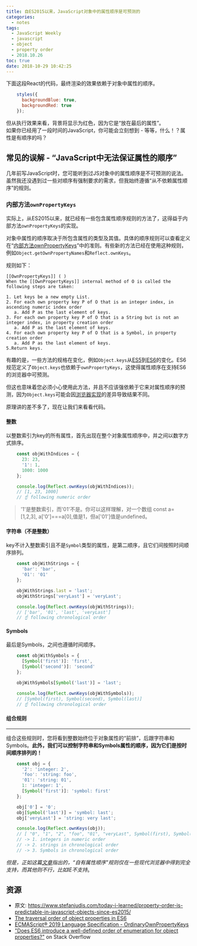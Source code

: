 ```yaml
---
title: 自ES2015以来，JavaScript对象中的属性顺序是可预测的
categories:
  - notes
tags:
  - JavaScript Weekly
  - javascript
  - object
  - property order
  - 2018.10.26
toc: true
date: 2018-10-29 10:42:25
---
```


下面这段React的代码，最终渲染的效果依赖于对象中属性的顺序。
```js
    styles({
      backgroundBlue: true,
      backgroundRed: true
    });
```
但从执行效果来看，背景将显示为红色，因为它是“放在最后的属性”。  
如果你已经用了一段时间的JavaScript，你可能会立刻想到 - 等等，什么！？属性是有顺序的吗？

<!-- more -->

## 常见的误解 - “JavaScript中无法保证属性的顺序”

几年前写JavaScript时，您可能听到过JS对象中的属性顺序是不可预测的说法。  
虽然我还没遇到过一些对顺序有强制要求的需求，但我始终遵循“从不依赖属性顺序”的规则。

### 内部方法`ownPropertyKeys`
实际上，从ES2015以来，就已经有一些包含属性顺序规则的方法了，这得益于内部方法`ownPropertyKeys`的实现。  

对象中属性的顺序取决于所包含属性的类型及其值。具体的顺序规则可以查看定义在“[内部方法ownPropertyKeys](http://www.ecma-international.org/ecma-262/6.0/#sec-ordinary-object-internal-methods-and-internal-slots-ownpropertykeys)”中的准则。有些新的方法已经在使用这种规则，例如`Object.getOwnPropertyNames`和`Reflect.ownKeys`。

规则如下：
```
[[OwnPropertyKeys]] ( )
When the [[OwnPropertyKeys]] internal method of O is called the following steps are taken:

1. Let keys be a new empty List.
2. For each own property key P of O that is an integer index, in ascending numeric index order
   a. Add P as the last element of keys.
3. For each own property key P of O that is a String but is not an integer index, in property creation order
   a. Add P as the last element of keys.
4. For each own property key P of O that is a Symbol, in property creation order
   a. Add P as the last element of keys.
5.Return keys.
```

有趣的是，一些方法的规格在变化，例如`Object.keys`从[ES5](https://www.ecma-international.org/ecma-262/5.1/#sec-15.2.3.14)到[ES6](http://www.ecma-international.org/ecma-262/6.0/#sec-object.keys)的变化。ES6规范定义了`Object.keys`也依赖于`ownPropertyKeys`，这使得属性顺序在支持ES6的浏览器中可预测。

但这也意味着您必须小心使用此方法，并且不应该强依赖于它来对属性顺序的预测，因为`Object.keys`可能会因[浏览器实现](https://www.reddit.com/r/javascript/comments/9ozyn3/property_order_is_predictable_in_javascript/e7yhm3g/)的差异导致结果不同。

原理讲的差不多了，现在让我们来看看代码。


#### 整数
以整数索引为key的所有属性，首先出现在整个对象属性顺序中，并之间以数字方式排序。
```js
    const objWithIndices = {
      23: 23,
      '1': 1,
      1000: 1000
    };

    console.log(Reflect.ownKeys(objWithIndices));
    // [1, 23, 1000]
    // ☝️ following numeric order
```

>'1'是整数索引，而'01'不是。你可以这样理解，对一个数组 const a=[1,2,3], a['0']===a[0],值是1，但a['01']值是undefined。

#### 字符串（不是整数）
key不计入整数索引且不是`Symbol`类型的属性，是第二顺序，且它们间按照时间顺序排列。
```js
    const objWithStrings = {
      'bar': 'bar',
      '01': '01'
    };

    objWithStrings.last = 'last';
    objWithStrings['veryLast'] = 'veryLast';

    console.log(Reflect.ownKeys(objWithStrings));
    // ['bar', '01', 'last', 'veryLast']
    // ☝️ following chronological order
```
#### Symbols
最后是Symbols，之间也遵循时间顺序。
```js
    const objWithSymbols = {
      [Symbol('first')]: 'first',
      [Symbol('second')]: 'second'
    };

    objWithSymbols[Symbol('last')] = 'last';

    console.log(Reflect.ownKeys(objWithSymbols));
    // [Symbol(first), Symbol(second), Symbol(last)]
    // ☝️ following chronological order
```
#### 组合规则
-------------------------------
组合这些规则时，您将看到整数始终位于对象属性的“前排”，后跟字符串和Symbols。**此外，我们可以控制字符串和Symbols属性的顺序，因为它们是按时间顺序排列的！**
```js
    const obj = {
      '2': 'integer: 2',
      'foo': 'string: foo',
      '01': 'string: 01',
      1: 'integer: 1',
      [Symbol('first')]: 'symbol: first'
    };

    obj['0'] = '0';
    obj[Symbol('last')] = 'symbol: last';
    obj['veryLast'] = 'string: very last';

    console.log(Reflect.ownKeys(obj));
    // [ "0", "1", "2", "foo", "01", "veryLast", Symbol(first), Symbol(last) ]
    // -> 1. integers in numeric order
    // -> 2. strings in chronological order
    // -> 3. Symbols in chronological order
```
_但是，正如这篇[文章](https://twitter.com/malgosiastp/status/1052539495453773824)指出的，“自有属性顺序”规则仅在一些现代浏览器中得到完全支持，而其他则不行，比如IE不支持_。

## 资源
* 原文: https://www.stefanjudis.com/today-i-learned/property-order-is-predictable-in-javascript-objects-since-es2015/
*   [The traversal order of object properties in ES6](http://2ality.com/2015/10/property-traversal-order-es6.html#traversing-the-own-keys-of-an-object)
*   [ECMAScript® 2019 Language Specification - OrdinaryOwnPropertyKeys](https://tc39.github.io/ecma262/#sec-ordinaryownpropertykeys)
*   ["Does ES6 introduce a well-defined order of enumeration for object properties?"](https://stackoverflow.com/questions/30076219/does-es6-introduce-a-well-defined-order-of-enumeration-for-object-properties) on Stack Overflow

